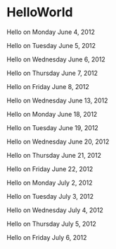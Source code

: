 HelloWorld
==========
Hello on Monday June  4, 2012

Hello on Tuesday June  5, 2012

Hello on Wednesday June  6, 2012

Hello on Thursday June  7, 2012

Hello on Friday June  8, 2012

Hello on Wednesday June 13, 2012

Hello on Monday June 18, 2012

Hello on Tuesday June 19, 2012

Hello on Wednesday June 20, 2012

Hello on Thursday June 21, 2012

Hello on Friday June 22, 2012

Hello on Monday July  2, 2012

Hello on Tuesday July  3, 2012

Hello on Wednesday July  4, 2012

Hello on Thursday July  5, 2012

Hello on Friday July  6, 2012
